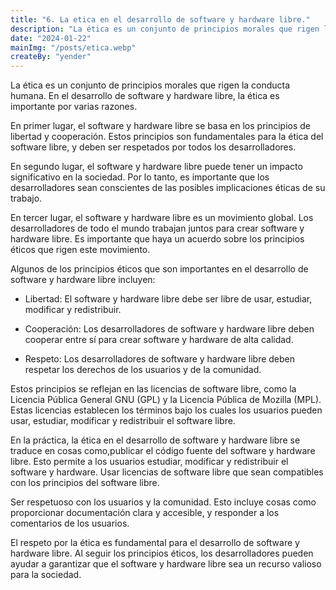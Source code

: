 ```yaml
---
title: "6. La etica en el desarrollo de software y hardware libre."
description: "La ética es un conjunto de principios morales que rigen la conducta humana. En el desarrollo de software y hardware libre, la ética es importante por varias razones."
date: "2024-01-22"
mainImg: "/posts/etica.webp"
createBy: "yender"
---
```


La ética es un conjunto de principios morales que rigen la conducta humana. En el desarrollo de software y hardware libre, la ética es importante por varias razones.

En primer lugar, el software y hardware libre se basa en los principios de libertad y cooperación. Estos principios son fundamentales para la ética del software libre, y deben ser respetados por todos los desarrolladores.

En segundo lugar, el software y hardware libre puede tener un impacto significativo en la sociedad. Por lo tanto, es importante que los desarrolladores sean conscientes de las posibles implicaciones éticas de su trabajo.

En tercer lugar, el software y hardware libre es un movimiento global. Los desarrolladores de todo el mundo trabajan juntos para crear software y hardware libre. Es importante que haya un acuerdo sobre los principios éticos que rigen este movimiento.

Algunos de los principios éticos que son importantes en el desarrollo de software y hardware libre incluyen:

- Libertad: El software y hardware libre debe ser libre de usar, estudiar, modificar y redistribuir.

- Cooperación: Los desarrolladores de software y hardware libre deben cooperar entre sí para crear software y hardware de alta calidad.

- Respeto: Los desarrolladores de software y hardware libre deben respetar los derechos de los usuarios y de la comunidad.

Estos principios se reflejan en las licencias de software libre, como la Licencia Pública General GNU (GPL) y la Licencia Pública de Mozilla (MPL). Estas licencias establecen los términos bajo los cuales los usuarios pueden usar, estudiar, modificar y redistribuir el software libre.

En la práctica, la ética en el desarrollo de software y hardware libre se traduce en cosas como,publicar el código fuente del software y hardware libre. Esto permite a los usuarios estudiar, modificar y redistribuir el software y hardware.
Usar licencias de software libre que sean compatibles con los principios del software libre.

Ser respetuoso con los usuarios y la comunidad. Esto incluye cosas como proporcionar documentación clara y accesible, y responder a los comentarios de los usuarios.

El respeto por la ética es fundamental para el desarrollo de software y hardware libre. Al seguir los principios éticos, los desarrolladores pueden ayudar a garantizar que el software y hardware libre sea un recurso valioso para la sociedad.

